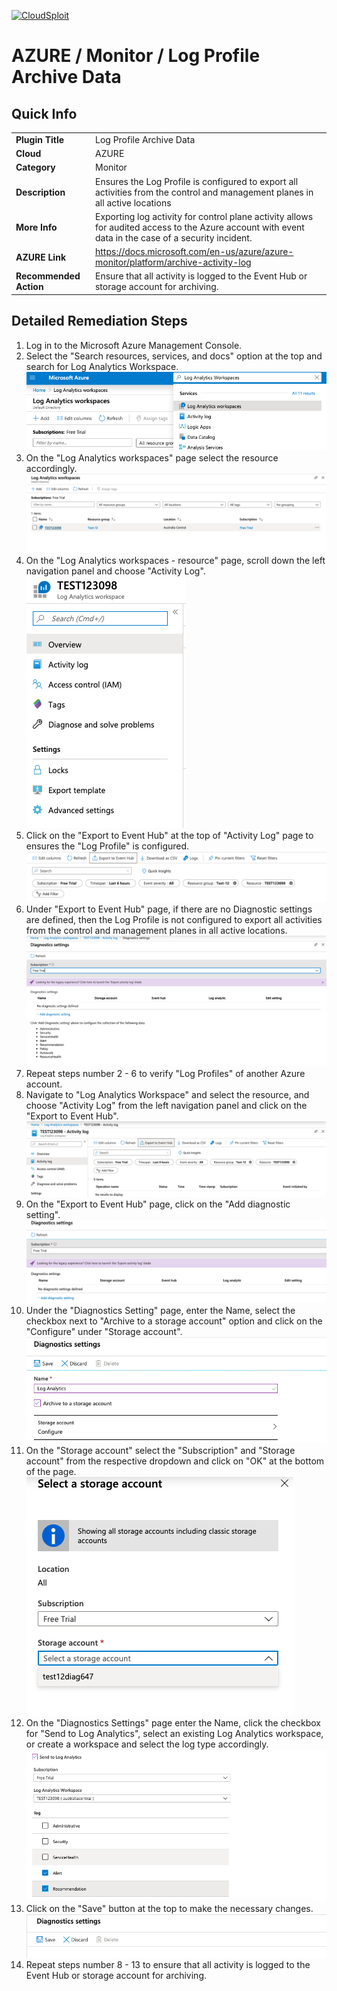 [![CloudSploit](https://cloudsploit.com/img/logo-new-big-text-100.png "CloudSploit")](https://cloudsploit.com)

# AZURE / Monitor / Log Profile Archive Data

## Quick Info

| | |
|-|-|
| **Plugin Title** | Log Profile Archive Data |
| **Cloud** | AZURE |
| **Category** | Monitor |
| **Description** | Ensures the Log Profile is configured to export all activities from the control and management planes in all active locations |
| **More Info** | Exporting log activity for control plane activity allows for audited access to the Azure account with event data in the case of a security incident. |
| **AZURE Link** | https://docs.microsoft.com/en-us/azure/azure-monitor/platform/archive-activity-log |
| **Recommended Action** | Ensure that all activity is logged to the Event Hub or storage account for archiving. |

## Detailed Remediation Steps

1. Log in to the Microsoft Azure Management Console.
2. Select the "Search resources, services, and docs" option at the top and search for Log Analytics Workspace. </br> <img src="/resources/azure/monitor/log-profile-archive-data/step2.png"/>
3. On the "Log Analytics workspaces" page select the resource accordingly.</br> <img src="/resources/azure/monitor/log-profile-archive-data/step3.png"/>
4. On the "Log Analytics workspaces - resource" page, scroll down the left navigation panel and choose "Activity Log".</br> <img src="/resources/azure/monitor/log-profile-archive-data/step4.png"/>
5. Click on the "Export to Event Hub" at the top of "Activity Log" page to ensures the "Log Profile" is configured.</br> <img src="/resources/azure/monitor/log-profile-archive-data/step5.png"/>
6. Under "Export to Event Hub" page, if there are no Diagnostic settings are defined, then the Log Profile is not configured to export all activities from the control and management planes in all active locations. </br> <img src="/resources/azure/monitor/log-profile-archive-data/step6.png"/>
7. Repeat steps number 2 - 6 to verify "Log Profiles" of another Azure account.</br>
8. Navigate to "Log Analytics Workspace" and select the resource, and choose "Activity Log" from the left navigation panel and click on the "Export to Event Hub".</br> <img src="/resources/azure/monitor/log-profile-archive-data/step8.png"/>
9. On the "Export to Event Hub" page, click on the "Add diagnostic setting".</br> <img src="/resources/azure/monitor/log-profile-archive-data/step9.png"/>
10. Under the "Diagnostics Setting" page, enter the Name, select the checkbox next to "Archive to a storage account" option and click on the "Configure" under "Storage account".</br> <img src="/resources/azure/monitor/log-profile-archive-data/step10.png"/>
11. On the "Storage account" select the "Subscription" and "Storage account" from the respective dropdown and click on "OK" at the bottom of the page.</br> <img src="/resources/azure/monitor/log-profile-archive-data/step11.png"/>
12. On the "Diagnostics Settings" page enter the Name, click the checkbox for "Send to Log Analytics", select an existing Log Analytics workspace, or create a workspace and select the log type accordingly.</br> <img src="/resources/azure/monitor/log-profile-archive-data/step12.png"/>
13. Click on the "Save" button at the top to make the necessary changes. </br> <img src="/resources/azure/monitor/log-profile-archive-data/step13.png"/>
14. Repeat steps number 8 - 13 to ensure that all activity is logged to the Event Hub or storage account for archiving.

